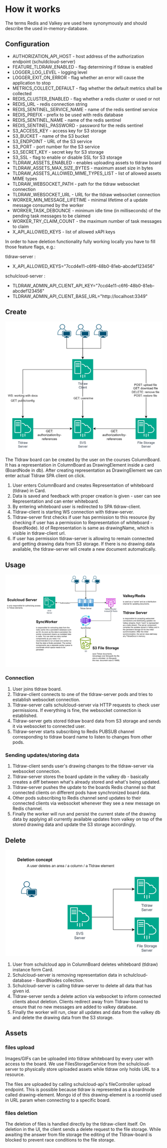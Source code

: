 # How it works

The terms Redis and Valkey are used here synonymously and should describe the used in-memory-database.

## Configuration

- AUTHORIZATION_API_HOST - host address of the authorization endpoint (schuldcloud-server)
- FEATURE_TLDRAW_ENABLED - flag determining if tldraw is enabled
- LOGGER_LOG_LEVEL - logging level
- LOGGER_EXIT_ON_ERROR - flag whether an error will cause the application to stop
- METRICS_COLLECT_DEFAULT - flag whether the default metrics shall be collected
- REDIS_CLUSTER_ENABLED - flag whether a redis cluster or used or not
- REDIS_URL - redis connection string
- REDIS_SENTINEL_SERVICE_NAME - name of the redis sentinel service
- REDIS_PREFIX - prefix to be used with redis database
- REDIS_SENTINEL_NAME - name of the redis sentinel
- REDIS_SENTINEL_PASSWORD - password for the redis sentinel
- S3_ACCESS_KEY - access key for S3 storage
- S3_BUCKET - name of the S3 bucket
- S3_ENDPOINT - URL of the S3 service
- S3_PORT - port number for the S3 service
- S3_SECRET_KEY - secret key for S3 storage
- S3_SSL - flag to enable or disable SSL for S3 storage
- TLDRAW_ASSETS_ENABLED - enables uploading assets to tldraw board
- TLDRAW_ASSETS_MAX_SIZE_BYTES - maximum asset size in bytes
- TLDRAW_ASSETS_ALLOWED_MIME_TYPES_LIST - list of allowed assets MIME types
- TLDRAW_WEBSOCKET_PATH - path for the tldraw websocket connection
- TLDRAW_WEBSOCKET_URL - URL for the tldraw websocket connection
- WORKER_MIN_MESSAGE_LIFETIME - minimal lifetime of a update message consumed by the worker
- WORKER_TASK_DEBOUNCE - minimum idle time (in milliseconds) of the pending task messages to be claimed
- WORKER_TRY_CLAIM_COUNT - the maximum number of task messages to claim
- X_API_ALLOWED_KEYS - list of allowed xAPI keys

In order to have deletion functionality fully working locally you have to fill those feature flags, e.g.:

tldraw-server :
- X_API_ALLOWED_KEYS="7ccd4e11-c6f6-48b0-81eb-abcdef123456"

schulcloud-server :
- TLDRAW_ADMIN_API_CLIENT_API_KEY="7ccd4e11-c6f6-48b0-81eb-abcdef123456"
- TLDRAW_ADMIN_API_CLIENT_BASE_URL="http://localhost:3349"

## Create
![Create tldraw workflow](./assets/Create_TLDRAW.drawio.svg)

The Tldraw board can be created by the user on the courses ColumnBoard. It has a representation in ColumnBoard as DrawingElement inside a card (BoardNode in db). After creating representation as DrawingElement we can enter actual Tldraw SPA client on click.

1. User enters ColumnBoard and creates Representation of whiteboard (tldraw) in Card.
2. Data is saved and feedback with proper creation is given - user can see Representation and can enter whiteboard.
3. By entering whiteboard user is redirected to SPA tldraw-client.
4. Tldraw-client is starting WS connection with tldraw-server.
5. Tldraw-server first checks if user has permission to this resource (by checking if user has a permission to Representation of whiteboard - BoardNode).
    Id of Representation is same as drawingName, which is visible in tldraw-client url.
6. If user has permission tldraw-server is allowing to remain connected and getting drawing data from S3 storage. If there is no drawing data available, the tldraw-server will create a new document automatically. 

## Usage
![Usage tldraw workflow](./assets/Use_TLDRAW.drawio.svg)

### Connection

1. User joins tldraw board.
2. Tldraw-client connects to one of the tldraw-server pods and tries to establish websocket connection.
3. Tldraw-server calls schulcloud-server via HTTP requests to check user permissions. If everything is fine, the websocket connection is established.
4. Tldraw-server gets stored tldraw board data from S3 storage and sends it via websocket to connected user.
5. Tldraw-server starts subscribing to Redis PUBSUB channel corresponding to tldraw board name to listen to changes from other pods.

### Sending updates/storing data

1. Tldraw-client sends user's drawing changes to the tldraw-server via websocket connection.
2. Tldraw-server stores the board update in the valkey db - basically creates a diff between what's already stored and what's being updated.
3. Tldraw-server pushes the update to the boards Redis channel so that connected clients on different pods have synchronized board data.
4. Other pods subscribing to Redis channel send updates to their connected clients via websocket whenever they see a new message on Redis channel.
5. Finally the worker will run and persist the current state of the drawing data by applying all currently available updates from valkey on top of the stored drawing data and update the S3 storage accordingly.

## Delete
![Delete tldraw workflow](./assets/Delete_TLDRAW.drawio.svg)

1. User from schulcloud app in ColumnBoard deletes whiteboard (tldraw) instance form Card.
2. Schulcloud-server is removing representation data in schulcloud-database - BoardNodes collection.
3. Schulcloud-server is calling tldraw-server to delete all data that has given id.
4. Tldraw-server sends a delete action via websocket to inform connected clients about deletion. Clients redirect away from Tldraw-board to ensure that no new messages are added to valkey database.
5. Finally the worker will run, clear all updates and data from the valkey db and delete the drawing data from the S3 storage.

## Assets
### files upload

Images/GIFs can be uploaded into tldraw whiteboard by every user with access to the board. We use FilesStorageService from the schulcloud-server to physically store uploaded assets while tldraw only holds URL to a resource.

The files are uploaded by calling schulcloud-api's fileController upload endpoint. This is possible because tldraw is represented as a boardnode called drawing-element. Mongo id of this drawing-element is a roomId used in URL param when connecting to a specific board.

### files deletion

The deletion of files is handled directly by the tldraw-client itself. On deletion in the UI, the client sends a delete request to the file storage. While awaiting the answer from file storage the editing of the Tldraw-board is blocked to prevent race conditions to the file storage.